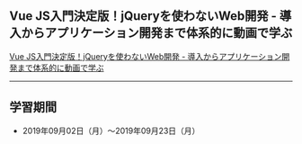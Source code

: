 ## Vue JS入門決定版！jQueryを使わないWeb開発 - 導入からアプリケーション開発まで体系的に動画で学ぶ
[Vue JS入門決定版！jQueryを使わないWeb開発 - 導入からアプリケーション開発まで体系的に動画で学ぶ](https://www.udemy.com/learn-vuejs/)

---

## 学習期間
- 2019年09月02日（月）〜2019年09月23日（月）

